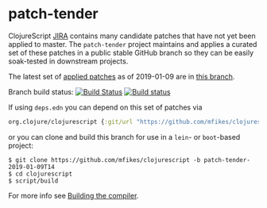 # patch-tender
ClojureScript [JIRA](https://dev.clojure.org/jira/browse/CLJS) contains many candidate patches that have not yet been applied to master.
The `patch-tender` project maintains and applies a curated set of these patches in a public stable GitHub branch so they can be easily soak-tested in downstream projects.

The latest set of [applied patches](https://github.com/clojure/clojurescript/compare/master...mfikes:patch-tender-2019-01-09T14) as of 2019-01-09 are in [this branch](https://github.com/mfikes/clojurescript/commits/patch-tender-2019-01-09T14).

Branch build status: [![Build Status](https://travis-ci.org/mfikes/clojurescript.svg?branch=patch-tender-2019-01-09T14)](https://travis-ci.org/mfikes/clojurescript) [![Build status](https://ci.appveyor.com/api/projects/status/oggs1yydb8c2t6pa/branch/patch-tender-2019-01-09T14?svg=true)](https://ci.appveyor.com/project/mfikes/clojurescript/branch/patch-tender-2019-01-09T14)

If using `deps.edn` you can depend on this set of patches via
```clojure
org.clojure/clojurescript {:git/url "https://github.com/mfikes/clojurescript" :sha "fa3082cfd07105f4f5d2790e26188f2b5b9fe5a5"}
```

or you can clone and build this branch for use in a `lein`- or `boot`-based project:

```
$ git clone https://github.com/mfikes/clojurescript -b patch-tender-2019-01-09T14
$ cd clojurescript
$ script/build
```
For more info see [Building the compiler](https://clojurescript.org/community/building).